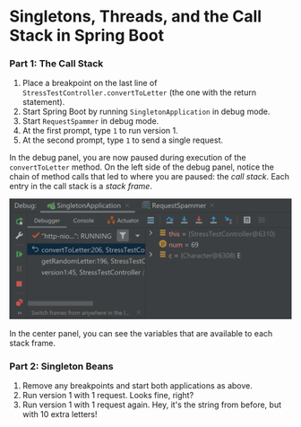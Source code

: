 # Singletons, Threads, and the Call Stack in Spring Boot

### Part 1: The Call Stack

1. Place a breakpoint on the last line of `StressTestController.convertToLetter` (the one with the return statement).
2. Start Spring Boot by running `SingletonApplication` in debug mode.
3. Start `RequestSpammer` in debug mode.
4. At the first prompt, type `1` to run version 1.
5. At the second prompt, type `1` to send a single request.

In the debug panel, you are now paused during execution of the `convertToLetter` method.
On the left side of the debug panel, notice the chain of method calls that led to where
you are paused: the *call stack*. Each entry in the call stack is a *stack frame*.

![image info](./callstack.PNG)

In the center panel, you can see the variables that are available to each stack frame.

### Part 2: Singleton Beans

1. Remove any breakpoints and start both applications as above.
2. Run version 1 with 1 request. Looks fine, right?
3. Run version 1 with 1 request again. Hey, it's the string from before, but with 10 extra letters!
